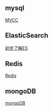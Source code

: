 
## mysql

[MVCC](mysql/mvcc.md)



##  ElasticSearch
[初步了解ES](elasticsearch/main.md)



##  Redis
[Redis](redis/redis.md)


##  mongoDB
[mongoDB](mongdb/mongodb.md)